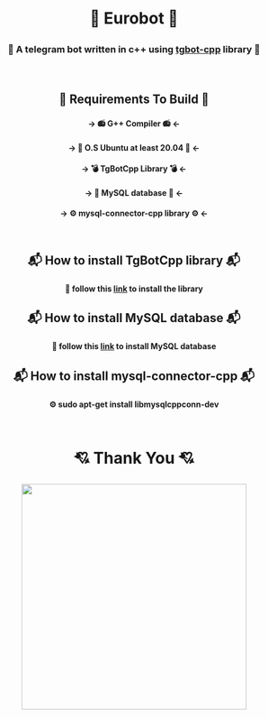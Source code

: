 # <p align="center"> 🤖 Eurobot 🤖 </p>
### <p align="center"> 🔖 A telegram bot written  in c++ using <a href="https://github.com/reo7sp/tgbot-cpp">tgbot-cpp</a> library 🔖</p><br>

## <p align="center">🔨 Requirements To Build 🔨</p>
#### <p align="center">-> 📻 G++ Compiler 📻 <- </p> 
#### <p align="center">-> 🔱 O.S Ubuntu at least 20.04 🔱 <- </p>
#### <p align="center">-> 💣 TgBotCpp Library 💣 <- </p>
#### <p align="center">-> 📖 MySQL database 📖 <- </p>
#### <p align="center">-> ⚙️ mysql-connector-cpp library ⚙️ <- </p><br>

## <p align="center">📬 How to install TgBotCpp library 📬</p>
#### <p align="center"> 🥁 follow this <a href="https://github.com/reo7sp/tgbot-cpp">link</a> to install the library</p>

## <p align="center">📬 How to install MySQL database 📬</p>
#### <p align="center"> 📖 follow this <a href="https://www.digitalocean.com/community/tutorials/how-to-install-mysql-on-ubuntu-20-04">link</a> to install MySQL database</p>

## <p align="center">📬 How to install mysql-connector-cpp 📬</p>
#### <p align="center"> ⚙️ sudo apt-get install libmysqlcppconn-dev</p><br>

# <p align="center">💘 Thank You 💘</p>
<p align="center"> <img src="https://data.whicdn.com/images/164035936/original.gif" width="400px" height="400px"></p>
